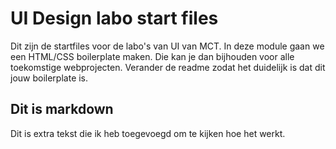 # UI Design labo start files

Dit zijn de startfiles voor de labo's van UI van MCT. In deze module gaan we een HTML/CSS boilerplate maken. Die kan je dan bijhouden voor alle toekomstige webprojecten. Verander de readme zodat het duidelijk is dat dit jouw boilerplate is.

## Dit is markdown

Dit is extra tekst die ik heb toegevoegd om te kijken hoe het werkt.
